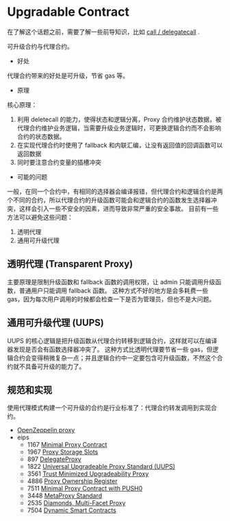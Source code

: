 # Upgradable Contract

在了解这个话题之前，需要了解一些前导知识，比如 [call / delegatecall](contract-call.md) .

可升级合约与代理合约。

- 好处

代理合约带来的好处是可升级，节省 gas 等。

- 原理

核心原理：

1. 利用 deletecall 的能力，使得状态和逻辑分离，Proxy 合约维护状态数据，被代理合约维护业务逻辑，当需要升级业务逻辑时，可更换逻辑合约而不会影响合约的状态数据。
2. 在实现代理合约时使用了 fallback 和内联汇编，让没有返回值的回调函数可以返回数据
3. 同时要注意合约变量的插槽冲突

- 可能的问题

一般，在同一个合约中，有相同的选择器会编译报错，但代理合约和逻辑合约是两个不同的合约，所以代理合约的升级函数可能会和逻辑合约的函数发生选择器冲突，这样会引入一些不安全的因素，进而导致非常严重的安全事故。
目前有一些方法可以避免这些问题：

1. 透明代理
2. 通用可升级代理

## 透明代理 (Transparent Proxy)

主要原理是限制升级函数和 fallback 函数的调用权限，让 admin 只能调用升级函数，普通用户只能调用 fallback 函数。
这种方式不好的地方是会多耗费一些 gas，因为每次用户调用的时候都会检查一下是否为管理员，但也不是大问题。

## 通用可升级代理 (UUPS)

UUPS 的核心逻辑是把升级函数从代理合约转移到逻辑合约，这样就可以在编译器发现是否会有函数选择器冲突了。
这种方式比透明代理要节省一些 gas，但逻辑合约会变得稍微复杂一点；并且逻辑合约中一定要包含可升级函数，不然这个合约就不具备可升级的能力了。

## 规范和实现

使用代理模式构建一个可升级的合约是行业标准了：代理合约转发调用到实现合约。

- [OpenZeppelin proxy](https://docs.openzeppelin.com/upgrades-plugins/1.x/proxies)
- eips
  - 1167 [Minimal Proxy Contract](https://eips.ethereum.org/EIPS/eip-1167)
  - 1967 [Proxy Storage Slots](https://eips.ethereum.org/EIPS/eip-1967)
  - 897 [DelegateProxy](https://eips.ethereum.org/EIPS/eip-897)
  - 1822 [Universal Upgradeable Proxy Standard (UUPS)](https://eips.ethereum.org/EIPS/eip-1822)
  - 3561 [Trust Minimized Upgradeability Proxy](https://eips.ethereum.org/EIPS/eip-3561)
  - 4886 [Proxy Ownership Register](https://eips.ethereum.org/EIPS/eip-4886)
  - 7511 [Minimal Proxy Contract with PUSH0](https://eips.ethereum.org/EIPS/eip-7511)
  - 3448 [MetaProxy Standard](https://eips.ethereum.org/EIPS/eip-3448)
  - 2535 [ Diamonds, Multi-Facet Proxy](https://eips.ethereum.org/EIPS/eip-2535)
  - 7504 [Dynamic Smart Contracts](https://blog.thirdweb.com/erc-7504-dynamic-smart-contracts/)








